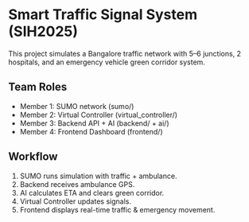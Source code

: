 # Smart Traffic Signal System (SIH2025)

This project simulates a Bangalore traffic network with 5–6 junctions,
2 hospitals, and an emergency vehicle green corridor system.

## Team Roles
- Member 1: SUMO network (sumo/)
- Member 2: Virtual Controller (virtual_controller/)
- Member 3: Backend API + AI (backend/ + ai/)
- Member 4: Frontend Dashboard (frontend/)

## Workflow
1. SUMO runs simulation with traffic + ambulance.
2. Backend receives ambulance GPS.
3. AI calculates ETA and clears green corridor.
4. Virtual Controller updates signals.
5. Frontend displays real-time traffic & emergency movement.
